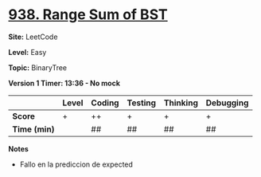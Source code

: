 # [938. Range Sum of BST](https://leetcode.com/problems/range-sum-of-bst/description/)

**Site:** LeetCode

**Level:** Easy 

**Topic:** BinaryTree

**Version 1 Timer: 13:36 - No mock**

|           | Level | Coding | Testing | Thinking | Debugging  |
|-----------|-------|--------|---------|----------|------------|
| **Score** | +     | ++     |  +     | +        | +          |
| **Time (min)** | | ## | ## | ## | ## |

**Notes**
- Fallo en la prediccion de expected 
